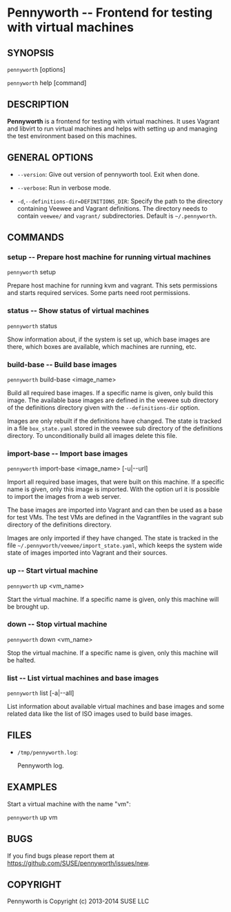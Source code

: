 # Pennyworth -- Frontend for testing with virtual machines

## SYNOPSIS

`pennyworth` [options]

`pennyworth` help [command]


## DESCRIPTION

**Pennyworth** is a frontend for testing with virtual machines. It uses Vagrant
and libvirt to run virtual machines and helps with setting up and managing the
test environment based on this machines.


## GENERAL OPTIONS

  * `--version`:
    Give out version of pennyworth tool. Exit when done.

  * `--verbose`:
    Run in verbose mode.

  * `-d`,`--definitions-dir=DEFINITIONS_DIR`:
    Specify the path to the directory containing Veewee and Vagrant
    definitions. The directory needs to contain `veewee/` and `vagrant/`
    subdirectories. Default is `~/.pennyworth`.


## COMMANDS

### setup -- Prepare host machine for running virtual machines

`pennyworth` setup

Prepare host machine for running kvm and vagrant. This sets permissions and
starts required services. Some parts need root permissions.


### status -- Show status of virtual machines

`pennyworth` status

Show information about, if the system is set up, which base images are there,
which boxes are available, which machines are running, etc.


### build-base -- Build base images

`pennyworth` build-base <image_name>

Build all required base images. If a specific name is given, only build this
image. The available base images are defined in the veewee sub directory of the
definitions directory given with the `--definitions-dir` option.

Images are only rebuilt if the definitions have changed. The state is tracked in
a file `box_state.yaml` stored in the veewee sub directory of the definitions
directory. To unconditionally build all images delete this file.


### import-base -- Import base images

`pennyworth` import-base <image_name> [-u|--url]

Import all required base images, that were built on this machine. If a specific
name is given, only this image is imported. With the option url it is possible
to import the images from a web server.

The base images are imported into Vagrant and can then be used as a base for
test VMs. The test VMs are defined in the Vagrantfiles in the vagrant sub
directory of the definitions directory.

Images are only imported if they have changed. The state is tracked in the file
`~/.pennyworth/veewee/import_state.yaml`, which keeps the system wide state of
images imported into Vagrant and their sources.


### up -- Start virtual machine

`pennyworth` up <vm_name>

Start the virtual machine. If a specific name is given, only this machine will
be brought up.


### down -- Stop virtual machine

`pennyworth` down <vm_name>

Stop the virtual machine. If a specific name is given, only this machine will
be halted.


### list -- List virtual machines and base images

`pennyworth` list [-a|--all]

List information about available virtual machines and base images and some
related data like the list of ISO images used to build base images.


## FILES

  * `/tmp/pennyworth.log`:

    Pennyworth log.

## EXAMPLES

Start a virtual machine with the name "vm":

`pennyworth` up vm


## BUGS

If you find bugs please report them at
https://github.com/SUSE/pennyworth/issues/new.


## COPYRIGHT

Pennyworth is Copyright (c) 2013-2014 SUSE LLC
